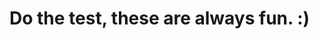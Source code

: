<!--
id: 29387253
link: http://tumblr.atmos.org/post/29387253/do-the-test-these-are-always-fun
slug: do-the-test-these-are-always-fun
date: Thu Mar 20 2008 07:33:14 GMT-0700 (PDT)
publish: 2008-03-020
tags: 
title: Do the test, these are always fun. :) 
-->


Do the test, these are always fun. :) 
======================================



